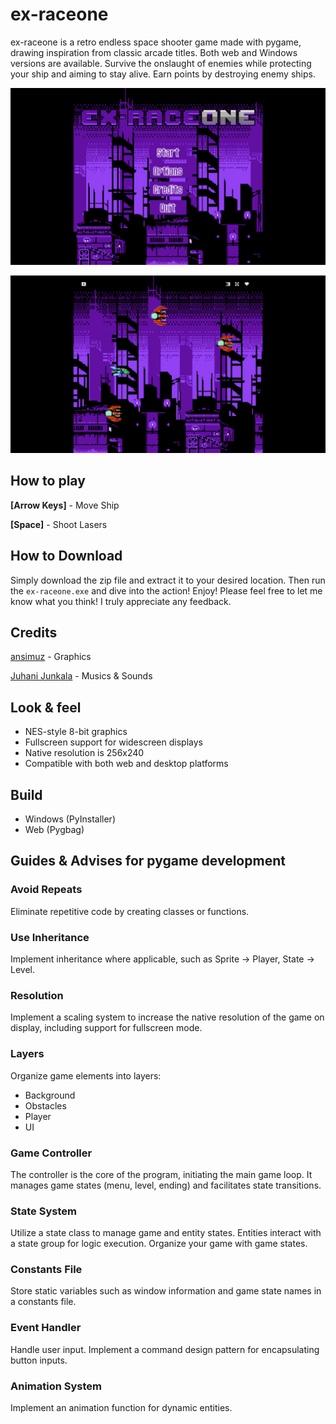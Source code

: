 # ex-raceone

ex-raceone is a retro endless space shooter game made with pygame, drawing inspiration from classic arcade titles. Both web and Windows versions are available.
Survive the onslaught of enemies while protecting your ship and aiming to stay alive. Earn points by destroying enemy ships.

![Screenshot 1](screenshot-1.png)

![Screenshot 2](screenshot-2.png)

## How to play

**[Arrow Keys]** - Move Ship

**[Space]** - Shoot Lasers

## How to Download

Simply download the zip file and extract it to your desired location. Then run the `ex-raceone.exe` and dive into the action! Enjoy! Please feel free to let me know what you think! I truly appreciate any feedback.

## Credits

[ansimuz](https://ansimuz.itch.io/) - Graphics

[Juhani Junkala](https://opengameart.org/users/subspaceaudio) - Musics & Sounds

## Look & feel

- NES-style 8-bit graphics
- Fullscreen support for widescreen displays
- Native resolution is 256x240
- Compatible with both web and desktop platforms

## Build

- Windows (PyInstaller)
- Web (Pygbag)

## Guides & Advises for pygame development

### Avoid Repeats

Eliminate repetitive code by creating classes or functions.

### Use Inheritance

Implement inheritance where applicable, such as Sprite -> Player, State -> Level.

### Resolution

Implement a scaling system to increase the native resolution of the game on display, including support for fullscreen mode.

### Layers

Organize game elements into layers:

- Background
- Obstacles
- Player
- UI

### Game Controller

The controller is the core of the program, initiating the main game loop.
It manages game states (menu, level, ending) and facilitates state transitions.

### State System

Utilize a state class to manage game and entity states.
Entities interact with a state group for logic execution.
Organize your game with game states.

### Constants File

Store static variables such as window information and game state names in a constants file.

### Event Handler

Handle user input.
Implement a command design pattern for encapsulating button inputs.

### Animation System

Implement an animation function for dynamic entities.
